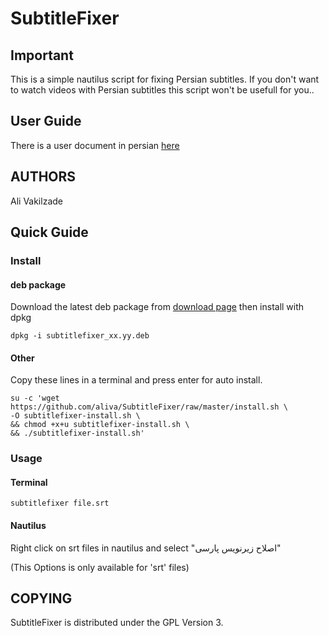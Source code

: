 # SubtitleFixer

## Important

This is a simple nautilus script for fixing Persian subtitles.
If you don't want to watch videos with Persian subtitles this script won't be usefull for you..

## User Guide

There is a user document in persian [here](http://aliva.ir/projects/subtitlefixer)

## AUTHORS

Ali Vakilzade

## Quick Guide

### Install

#### deb package

Download the latest deb package from [download page](https://github.com/aliva/SubtitleFixer/downloads) then install with dpkg

    dpkg -i subtitlefixer_xx.yy.deb

#### Other

Copy these lines in a terminal and press enter for auto install.

    su -c 'wget https://github.com/aliva/SubtitleFixer/raw/master/install.sh \
    -O subtitlefixer-install.sh \
    && chmod +x+u subtitlefixer-install.sh \
    && ./subtitlefixer-install.sh'

### Usage

#### Terminal

    subtitlefixer file.srt

#### Nautilus

Right click on srt files in nautilus and select "اصلاح زیرنویس پارسی"

(This Options is only available for 'srt' files)

## COPYING

SubtitleFixer is distributed under the GPL Version 3.
